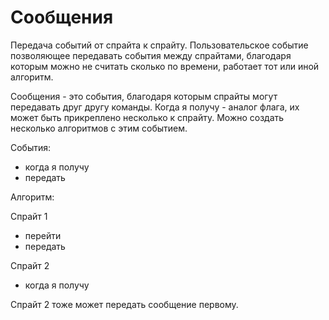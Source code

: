 # Сообщения
Передача событий от спрайта к спрайту. Пользовательское событие позволяющее передавать события между спрайтами, благодаря которым можно не считать сколько по времени, работает тот или иной алгоритм.

Сообщения - это события, благодаря которым спрайты могут передавать друг другу команды.
Когда я получу - аналог флага, их может быть прикреплено несколько к спрайту. Можно создать несколько алгоритмов с этим событием.

События:
- когда я получу
- передать

Алгоритм:

Спрайт 1
- перейти
- передать

Спрайт 2
- когда я получу

Спрайт 2 тоже может передать сообщение первому.
